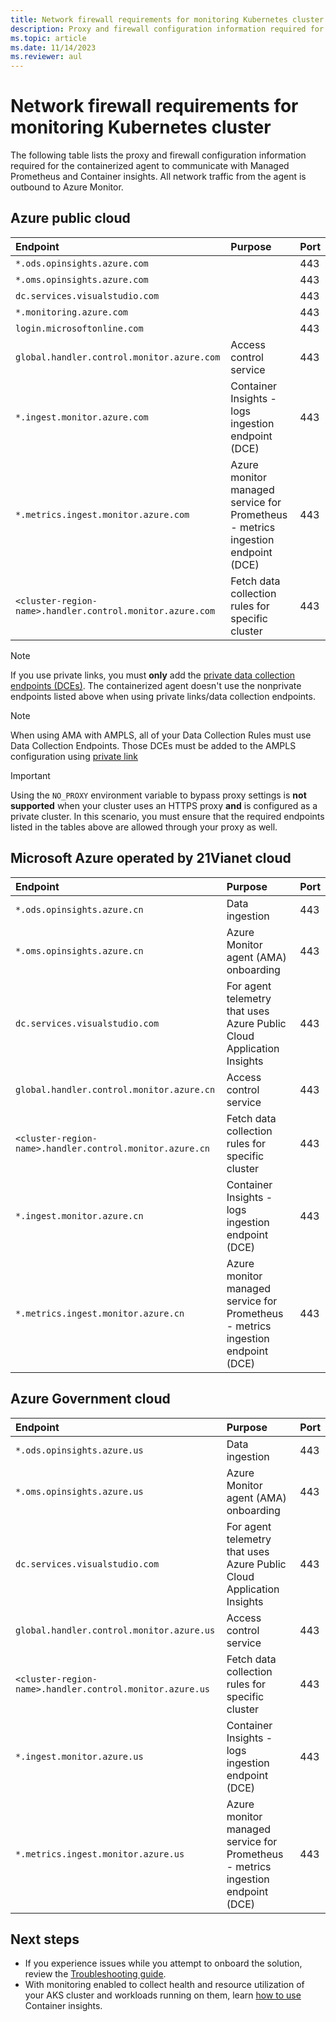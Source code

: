 ```yaml
---
title: Network firewall requirements for monitoring Kubernetes cluster
description: Proxy and firewall configuration information required for the containerized agent to communicate with Managed Prometheus and Container insights.
ms.topic: article
ms.date: 11/14/2023
ms.reviewer: aul
---
```


# Network firewall requirements for monitoring Kubernetes cluster

The following table lists the proxy and firewall configuration information required for the containerized agent to communicate with Managed Prometheus and Container insights. All network traffic from the agent is outbound to Azure Monitor.

## Azure public cloud

| Endpoint                                                  | Purpose                                                                         | Port |
|:----------------------------------------------------------|:--------------------------------------------------------------------------------|:-----|
| `*.ods.opinsights.azure.com`                              |                                                                                 | 443  |
| `*.oms.opinsights.azure.com`                              |                                                                                 | 443  |
| `dc.services.visualstudio.com`                            |                                                                                 | 443  |
| `*.monitoring.azure.com`                                  |                                                                                 | 443  |
| `login.microsoftonline.com`                               |                                                                                 | 443  |
| `global.handler.control.monitor.azure.com`                | Access control service                                                          | 443  |
| `*.ingest.monitor.azure.com`                              | Container Insights - logs ingestion endpoint (DCE)                              | 443  |
| `*.metrics.ingest.monitor.azure.com`                      | Azure monitor managed service for Prometheus - metrics ingestion endpoint (DCE) | 443  |
| `<cluster-region-name>.handler.control.monitor.azure.com` | Fetch data collection rules for specific cluster                                | 443  |

>[!NOTE]
> If you use private links, you must **only** add the [private data collection endpoints (DCEs)](../data-collection/data-collection-endpoint-overview.md#components-of-a-dce). The containerized agent doesn't use the nonprivate endpoints listed above when using private links/data collection endpoints.

> [!NOTE]
> When using AMA with AMPLS, all of your Data Collection Rules must use Data Collection Endpoints. Those DCEs must be added to the AMPLS configuration using [private link](../logs/private-link-configure.md#connect-resources-to-the-ampls)

> [!IMPORTANT]
> Using the `NO_PROXY` environment variable to bypass proxy settings is **not supported** when your cluster uses an HTTPS proxy **and** is configured as a private cluster. In this scenario, you must ensure that the required endpoints listed in the tables above are allowed through your proxy as well.

## Microsoft Azure operated by 21Vianet cloud

| Endpoint                                                 | Purpose                                                                         | Port |
|:---------------------------------------------------------|:--------------------------------------------------------------------------------|:-----|
| `*.ods.opinsights.azure.cn`                              | Data ingestion                                                                  | 443  |
| `*.oms.opinsights.azure.cn`                              | Azure Monitor agent (AMA) onboarding                                            | 443  |
| `dc.services.visualstudio.com`                           | For agent telemetry that uses Azure Public Cloud Application Insights           | 443  |
| `global.handler.control.monitor.azure.cn`                | Access control service                                                          | 443  |
| `<cluster-region-name>.handler.control.monitor.azure.cn` | Fetch data collection rules for specific cluster                                | 443  |
| `*.ingest.monitor.azure.cn`                              | Container Insights - logs ingestion endpoint (DCE)                              | 443  |
| `*.metrics.ingest.monitor.azure.cn`                      | Azure monitor managed service for Prometheus - metrics ingestion endpoint (DCE) | 443  |

## Azure Government cloud

| Endpoint                                                 | Purpose                                                                         | Port |
|:---------------------------------------------------------|:--------------------------------------------------------------------------------|:-----|
| `*.ods.opinsights.azure.us`                              | Data ingestion                                                                  | 443  |
| `*.oms.opinsights.azure.us`                              | Azure Monitor agent (AMA) onboarding                                            | 443  |
| `dc.services.visualstudio.com`                           | For agent telemetry that uses Azure Public Cloud Application Insights           | 443  |
| `global.handler.control.monitor.azure.us`                | Access control service                                                          | 443  |
| `<cluster-region-name>.handler.control.monitor.azure.us` | Fetch data collection rules for specific cluster                                | 443  |
| `*.ingest.monitor.azure.us`                              | Container Insights - logs ingestion endpoint (DCE)                              | 443  |
| `*.metrics.ingest.monitor.azure.us`                      | Azure monitor managed service for Prometheus - metrics ingestion endpoint (DCE) | 443  |

## Next steps

* If you experience issues while you attempt to onboard the solution, review the [Troubleshooting guide](container-insights-troubleshoot.md).
* With monitoring enabled to collect health and resource utilization of your AKS cluster and workloads running on them, learn [how to use](container-insights-analyze.md) Container insights.
